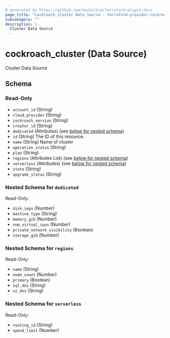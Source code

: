 ```yaml
---
# generated by https://github.com/hashicorp/terraform-plugin-docs
page_title: "cockroach_cluster Data Source - terraform-provider-cockroach"
subcategory: ""
description: |-
  Cluster Data Source
---
```


# cockroach_cluster (Data Source)

Cluster Data Source



<!-- schema generated by tfplugindocs -->
## Schema

### Read-Only

- `account_id` (String)
- `cloud_provider` (String)
- `cockroach_version` (String)
- `creator_id` (String)
- `dedicated` (Attributes) (see [below for nested schema](#nestedatt--dedicated))
- `id` (String) The ID of this resource.
- `name` (String) Name of cluster
- `operation_status` (String)
- `plan` (String)
- `regions` (Attributes List) (see [below for nested schema](#nestedatt--regions))
- `serverless` (Attributes) (see [below for nested schema](#nestedatt--serverless))
- `state` (String)
- `upgrade_status` (String)

<a id="nestedatt--dedicated"></a>
### Nested Schema for `dedicated`

Read-Only:

- `disk_iops` (Number)
- `machine_type` (String)
- `memory_gib` (Number)
- `num_virtual_cpus` (Number)
- `private_network_visibility` (Boolean)
- `storage_gib` (Number)


<a id="nestedatt--regions"></a>
### Nested Schema for `regions`

Read-Only:

- `name` (String)
- `node_count` (Number)
- `primary` (Boolean)
- `sql_dns` (String)
- `ui_dns` (String)


<a id="nestedatt--serverless"></a>
### Nested Schema for `serverless`

Read-Only:

- `routing_id` (String)
- `spend_limit` (Number)


